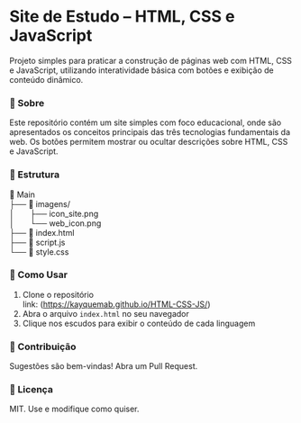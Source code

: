 # Site de Estudo – HTML, CSS e JavaScript
Projeto simples para praticar a construção de páginas web com HTML, CSS e JavaScript, utilizando interatividade básica com botões e exibição de conteúdo dinâmico.

### 📌 Sobre
Este repositório contém um site simples com foco educacional, onde são apresentados os conceitos principais das três tecnologias fundamentais da web. Os botões permitem mostrar ou ocultar descrições sobre HTML, CSS e JavaScript.

### 📂 Estrutura

📂 Main  
├── 📁 imagens/  
│  ├── icon_site.png  
│  └── web_icon.png  
├── 📄 index.html  
├── 📄 script.js  
└── 📄 style.css

### 🚀 Como Usar

1. Clone o repositório <br>
link: (https://kayquemab.github.io/HTML-CSS-JS/)
2. Abra o arquivo `index.html` no seu navegador
3. Clique nos escudos para exibir o conteúdo de cada linguagem

### 🤝 Contribuição

Sugestões são bem-vindas! Abra um Pull Request.

### 📜 Licença

MIT. Use e modifique como quiser.
